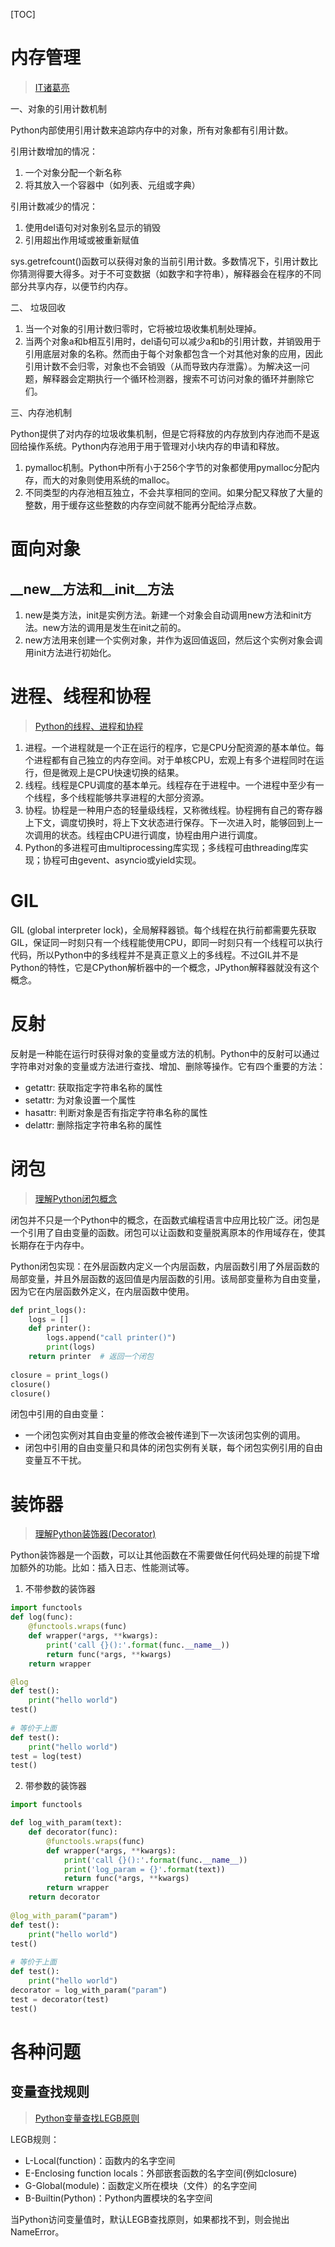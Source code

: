 [TOC]

# 内存管理

> [IT诸葛亮](https://www.jianshu.com/p/0914a5e9ae37)

一、对象的引用计数机制

Python内部使用引用计数来追踪内存中的对象，所有对象都有引用计数。

引用计数增加的情况：
1. 一个对象分配一个新名称
2. 将其放入一个容器中（如列表、元组或字典）

引用计数减少的情况：
1. 使用del语句对对象别名显示的销毁
2. 引用超出作用域或被重新赋值

sys.getrefcount()函数可以获得对象的当前引用计数。多数情况下，引用计数比你猜测得要大得多。对于不可变数据（如数字和字符串），解释器会在程序的不同部分共享内存，以便节约内存。

二、 垃圾回收

1. 当一个对象的引用计数归零时，它将被垃圾收集机制处理掉。
2. 当两个对象a和b相互引用时，del语句可以减少a和b的引用计数，并销毁用于引用底层对象的名称。然而由于每个对象都包含一个对其他对象的应用，因此引用计数不会归零，对象也不会销毁（从而导致内存泄露）。为解决这一问题，解释器会定期执行一个循环检测器，搜索不可访问对象的循环并删除它们。

三、内存池机制

Python提供了对内存的垃圾收集机制，但是它将释放的内存放到内存池而不是返回给操作系统。Python内存池用于用于管理对小块内存的申请和释放。

1. pymalloc机制。Python中所有小于256个字节的对象都使用pymalloc分配内存，而大的对象则使用系统的malloc。
3. 不同类型的内存池相互独立，不会共享相同的空间。如果分配又释放了大量的整数，用于缓存这些整数的内存空间就不能再分配给浮点数。

# 面向对象 
## __new__方法和__init__方法

1. new是类方法，init是实例方法。新建一个对象会自动调用new方法和init方法。new方法的调用是发生在init之前的。
2. new方法用来创建一个实例对象，并作为返回值返回，然后这个实例对象会调用init方法进行初始化。

# 进程、线程和协程
> [Python的线程、进程和协程](https://www.cnblogs.com/delav/p/10927383.html)

1. 进程。一个进程就是一个正在运行的程序，它是CPU分配资源的基本单位。每个进程都有自己独立的内存空间。对于单核CPU，宏观上有多个进程同时在运行，但是微观上是CPU快速切换的结果。
2. 线程。线程是CPU调度的基本单元。线程存在于进程中。一个进程中至少有一个线程，多个线程能够共享进程的大部分资源。
3. 协程。协程是一种用户态的轻量级线程，又称微线程。协程拥有自己的寄存器上下文，调度切换时，将上下文状态进行保存。下一次进入时，能够回到上一次调用的状态。线程由CPU进行调度，协程由用户进行调度。
4. Python的多进程可由multiprocessing库实现；多线程可由threading库实现；协程可由gevent、asyncio或yield实现。

# GIL
GIL (global interpreter lock)，全局解释器锁。每个线程在执行前都需要先获取GIL，保证同一时刻只有一个线程能使用CPU，即同一时刻只有一个线程可以执行代码，所以Python中的多线程并不是真正意义上的多线程。不过GIL并不是Python的特性，它是CPython解析器中的一个概念，JPython解释器就没有这个概念。

# 反射
反射是一种能在运行时获得对象的变量或方法的机制。Python中的反射可以通过字符串对对象的变量或方法进行查找、增加、删除等操作。它有四个重要的方法：

- getattr: 获取指定字符串名称的属性
- setattr: 为对象设置一个属性
- hasattr: 判断对象是否有指定字符串名称的属性
- delattr: 删除指定字符串名称的属性


# 闭包
> [理解Python闭包概念](https://www.cnblogs.com/yssjun/p/9887239.html)

闭包并不只是一个Python中的概念，在函数式编程语言中应用比较广泛。闭包是一个引用了自由变量的函数。闭包可以让函数和变量脱离原本的作用域存在，使其长期存在于内存中。

Python闭包实现：在外层函数内定义一个内层函数，内层函数引用了外层函数的局部变量，并且外层函数的返回值是内层函数的引用。该局部变量称为自由变量，因为它在内层函数外定义，在内层函数中使用。

```python
def print_logs():
    logs = []
    def printer():
        logs.append("call printer()")
        print(logs)
    return printer  # 返回一个闭包
    
closure = print_logs()
closure()
closure()
```

闭包中引用的自由变量：
- 一个闭包实例对其自由变量的修改会被传递到下一次该闭包实例的调用。
- 闭包中引用的自由变量只和具体的闭包实例有关联，每个闭包实例引用的自由变量互不干扰。


# 装饰器
> [理解Python装饰器(Decorator)](https://www.jianshu.com/p/ee82b941772a)

Python装饰器是一个函数，可以让其他函数在不需要做任何代码处理的前提下增加额外的功能。比如：插入日志、性能测试等。

1. 不带参数的装饰器
```python
import functools
def log(func):
    @functools.wraps(func)
    def wrapper(*args, **kwargs):
        print('call {}():'.format(func.__name__))
        return func(*args, **kwargs)
    return wrapper

@log
def test():
    print("hello world")
test()
    
# 等价于上面
def test():
    print("hello world")
test = log(test)
test()
```

2. 带参数的装饰器
```python
import functools

def log_with_param(text):
    def decorator(func):
        @functools.wraps(func)
        def wrapper(*args, **kwargs):
            print('call {}():'.format(func.__name__))
            print('log_param = {}'.format(text))
            return func(*args, **kwargs)
        return wrapper
    return decorator
    
@log_with_param("param")
def test():
    print("hello world")
test()
    
# 等价于上面
def test():
    print("hello world")
decorator = log_with_param("param")
test = decorator(test)
test()
```

# 各种问题
## 变量查找规则
> [Python变量查找LEGB原则](https://blog.csdn.net/baidu_35085676/article/details/79851251)

LEGB规则：
- L-Local(function)：函数内的名字空间
- E-Enclosing function locals：外部嵌套函数的名字空间(例如closure)
- G-Global(module)：函数定义所在模块（文件）的名字空间
- B-Builtin(Python)：Python内置模块的名字空间

当Python访问变量值时，默认LEGB查找原则，如果都找不到，则会抛出NameError。